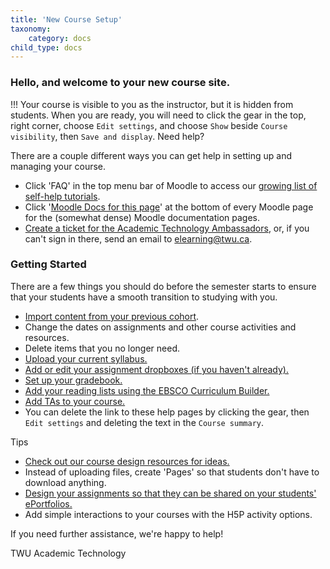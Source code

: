 ```yaml
---
title: 'New Course Setup'
taxonomy:
    category: docs
child_type: docs
---
```


### Hello, and welcome to your new course site.

!!! Your course is visible to you as the instructor, but it is hidden from students. When you are ready, you will need to click the gear in the top, right corner, choose `Edit settings`, and choose `Show` beside `Course visibility`, then `Save and display`.
Need help?

There are a couple different ways you can get help in setting up and managing your course.

- Click 'FAQ' in the top menu bar of Moodle to access our [growing list of self-help tutorials](https://create.twu.ca/help/moodle).
- Click '[Moodle Docs for this page](http://docs.moodle.org/35/en/course/view/onetopic)' at the bottom of every Moodle page for the (somewhat dense) Moodle documentation pages.
- [Create a ticket for the Academic Technology Ambassadors](https://trinitywestern.teamdynamix.com/TDClient/Requests/TicketRequests/TicketForm.aspx?ID=hRv7mA08DtA_), or, if you can't sign in there, send an email to [elearning@twu.ca](mailto:elearning@twu.ca).

### Getting Started

There are a few things you should do before the semester starts to ensure that your students have a smooth transition to studying with you.

- [Import content from your previous cohort](http://create.twu.ca/help/moodle/faculty/organization/importing-content-from-previous-cohort).
- Change the dates on assignments and other course activities and resources.
- Delete items that you no longer need.
- [Upload your current syllabus.](http://create.twu.ca/help/moodle/faculty/activity-or-resource/adding-resources)
- [Add or edit your assignment dropboxes (if you haven't already).](http://create.twu.ca/help/moodle/faculty/activity-or-resource/creating-an-assignment-dropbox)
- [Set up your gradebook.](http://create.twu.ca/help/moodle/faculty/grade-book/gradebook-setup)
- [Add your reading lists using the EBSCO Curriculum Builder.](http://create.twu.ca/help/moodle/faculty/activity-or-resource/ebsco-curriculum-builder)
- [Add TAs to your course.](http://create.twu.ca/help/moodle/faculty/participants/add-user)
- You can delete the link to these help pages by clicking the gear, then `Edit settings` and deleting the text in the `Course summary`.

Tips

- [Check out our course design resources for ideas.](https://create.twu.ca/coursedesign/)
- Instead of uploading files, create 'Pages' so that students don't have to download anything.
- [Design your assignments so that they can be shared on your students' ePortfolios.](https://create.twu.ca/eportfolios/)
- Add simple interactions to your courses with the H5P activity options.

If you need further assistance, we're happy to help!

TWU Academic Technology
